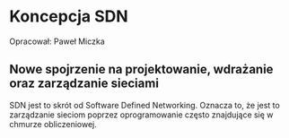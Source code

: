 # Koncepcja SDN

Opracował: Paweł Miczka

## Nowe spojrzenie na projektowanie, wdrażanie oraz zarządzanie sieciami

SDN jest to skrót od Software Defined Networking. Oznacza to, że jest to zarządzanie sieciom poprzez oprogramowanie często znajdujące się w chmurze obliczeniowej.